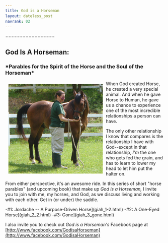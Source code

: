 ```yaml
---
title: God is a Horseman
layout: dateless_post
navrank: 02
---
```


=================
<h2>God Is A Horseman:</h2>
<h3>*Parables for the Spirit of the Horse and the Soul of the Horseman*</h3/>

<img style="margin: 10px; float: left;" alt="Me petting Curly" src="/images/P1010530.JPG" width="300px"/>

When God created Horse, he created a very special animal.  And when he gave Horse to Human, he gave us a chance to experience one of the most incredible relationships a person can have.

The only other relationship I know that compares is the relationship I have with God--except in that relationship, *I'm* the one who gets fed the grain, and has to learn to lower my head to let him put the halter on.

From either perspective, it's an awesome ride.  In this series of short "horse parables" (and upcoming book) that make up *God is a Horseman,* I invite you to join with me, my horses, and God, as we discuss living and working with each other.  Get in (or under) the saddle.

-#1: Jordache -- A Purpose-Driven Horse](giah_1-2.html)
-#2: A One-Eyed Horse](giah_2_2.html)
-#3: Gone](giah_3_gone.html)

I also invite you to check out *God is a Horseman's* Facebook page at [http://www.facebook.com/GodisaHorseman](http://www.facebook.com/GodisaHorseman)


